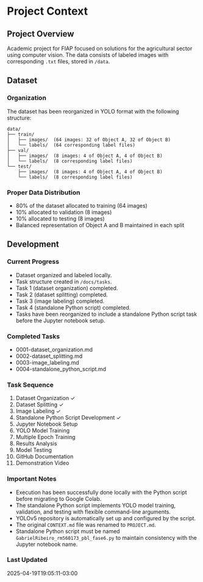# Project Context

## Project Overview

Academic project for FIAP focused on solutions for the agricultural sector using computer vision. The data consists of labeled images with corresponding `.txt` files, stored in `/data`.

## Dataset

### Organization

The dataset has been reorganized in YOLO format with the following structure:

```plaintext
data/  
├── train/  
│   ├── images/  (64 images: 32 of Object A, 32 of Object B)  
│   └── labels/  (64 corresponding label files)  
├── val/  
│   ├── images/  (8 images: 4 of Object A, 4 of Object B)  
│   └── labels/  (8 corresponding label files)  
└── test/  
    ├── images/  (8 images: 4 of Object A, 4 of Object B)  
    └── labels/  (8 corresponding label files)  
```

### Proper Data Distribution

- 80% of the dataset allocated to training (64 images)  
- 10% allocated to validation (8 images)  
- 10% allocated to testing (8 images)  
- Balanced representation of Object A and B maintained in each split  

## Development

### Current Progress

- Dataset organized and labeled locally.
- Task structure created in `/docs/tasks`.
- Task 1 (dataset organization) completed.
- Task 2 (dataset splitting) completed.
- Task 3 (image labeling) completed.
- Task 4 (standalone Python script) completed.
- Tasks have been reorganized to include a standalone Python script task before the Jupyter notebook setup.

### Completed Tasks

- 0001-dataset_organization.md
- 0002-dataset_splitting.md
- 0003-image_labeling.md
- 0004-standalone_python_script.md

### Task Sequence

1. Dataset Organization ✓
2. Dataset Splitting ✓
3. Image Labeling ✓
4. Standalone Python Script Development ✓
5. Jupyter Notebook Setup
6. YOLO Model Training
7. Multiple Epoch Training
8. Results Analysis
9. Model Testing
10. GitHub Documentation
11. Demonstration Video

### Important Notes

- Execution has been successfully done locally with the Python script before migrating to Google Colab.
- The standalone Python script implements YOLO model training, validation, and testing with flexible command-line arguments.
- YOLOv5 repository is automatically set up and configured by the script.
- The original `CONTEXT.md` file was renamed to `PROJECT.md`.
- Standalone Python script must be named `GabrielRibeiro_rm560173_pbl_fase6.py` to maintain consistency with the Jupyter notebook name.

### Last Updated

2025-04-19T19:05:11-03:00
